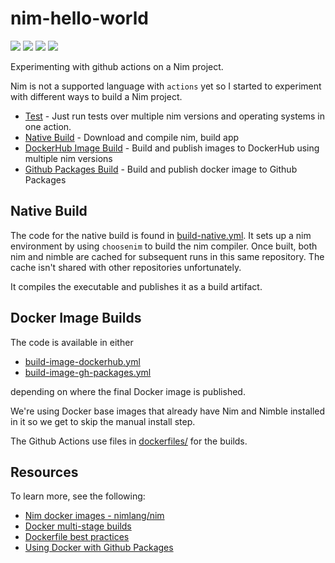# nim-hello-world

![](https://github.com/hiteshjasani/nim-hello-world/workflows/Test/badge.svg)
![](https://github.com/hiteshjasani/nim-hello-world/workflows/Build%20Native/badge.svg)
![](https://github.com/hiteshjasani/nim-hello-world/workflows/Build%20GH%20Packages%20Image/badge.svg)
![](https://github.com/hiteshjasani/nim-hello-world/workflows/Build%20DockerHub%20Image/badge.svg)

Experimenting with github actions on a Nim project.

Nim is not a supported language with `actions` yet so I started to
experiment with different ways to build a Nim project.

* [Test](.github/workflows/test-image.yml) - Just run tests over multiple nim versions and operating systems in one action.
* [Native Build](.github/workflows/build-native.yml) - Download and compile nim, build app
* [DockerHub Image Build](.github/workflows/build-image-dockerhub.yml) - Build and publish images to DockerHub using multiple nim versions
* [Github Packages Build](.github/workflows/build-image-gh-packages.yml) - Build and publish docker image to Github Packages

## Native Build

The code for the native build is found in
[build-native.yml](.github/workflows/build-native.yml).  It sets up a nim
environment by using `choosenim` to build the nim compiler.  Once
built, both nim and nimble are cached for subsequent runs in this same
repository.  The cache isn't shared with other repositories
unfortunately.

It compiles the executable and publishes it as a build artifact.

## Docker Image Builds

The code is available in either

* [build-image-dockerhub.yml](.github/workflows/build-image-dockerhub.yml)
* [build-image-gh-packages.yml](.github/workflows/build-image-gh-packages.yml)

depending on where the final Docker image is published.

We're using Docker base images that already have Nim and Nimble
installed in it so we get to skip the manual install step.

The Github Actions use files in [dockerfiles/](dockerfiles) for the builds.


## Resources

To learn more, see the following:

* [Nim docker images - nimlang/nim](https://hub.docker.com/r/nimlang/nim)
* [Docker multi-stage builds](https://docs.docker.com/develop/develop-images/multistage-build/)
* [Dockerfile best practices](https://docs.docker.com/develop/develop-images/dockerfile_best-practices/)
* [Using Docker with Github Packages](https://help.github.com/en/github/managing-packages-with-github-packages/configuring-docker-for-use-with-github-packages)

